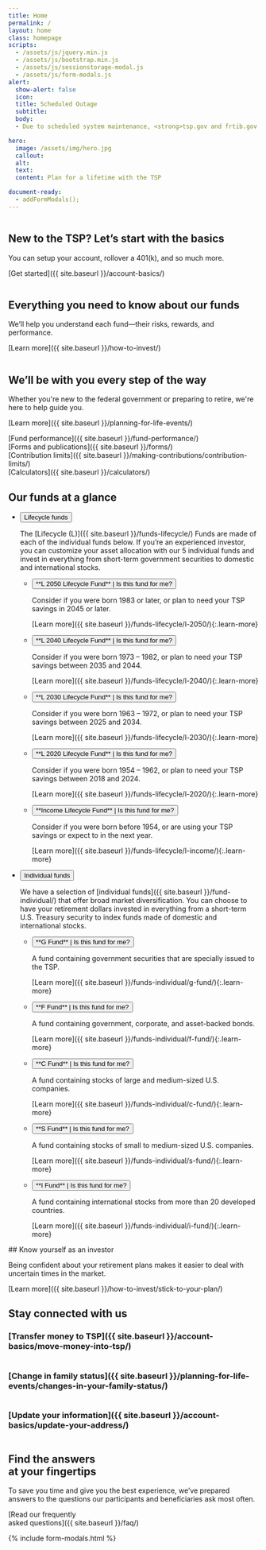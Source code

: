 ```yaml
---
title: Home
permalink: /
layout: home
class: homepage
scripts:
  - /assets/js/jquery.min.js
  - /assets/js/bootstrap.min.js
  - /assets/js/sessionstorage-modal.js
  - /assets/js/form-modals.js
alert:
  show-alert: false
  icon:
  title: Scheduled Outage
  subtitle:
  body:
  - Due to scheduled system maintenance, <strong>tsp.gov and frtib.gov will be unavailable</strong> Saturday, April 13, from 8:00 a.m. to 11:30 a.m. eastern time.  Thank you for your patience.

hero:
  image: /assets/img/hero.jpg
  callout:
  alt:
  text:
  content: Plan for a lifetime with the TSP

document-ready:
  - addFormModals();
---
```


<section class="home-getting-started">
<div class="usa-grid">

<!-- NEW TO THE TSP? -->

<div class="usa-width-one-third column" markdown="1">
<div markdown="1">
  <div class="icon">
  <img src="{{ site.baseurl }}/assets/img/icons/sun.svg" alt="">
  </div>

## New to the TSP? Let’s start with the basics

You can setup your account, rollover a 401(k), and so much more.

</div>

[Get started]({{ site.baseurl }}/account-basics/)

</div>

<!-- EVERYTHING YOU NEED -->

<div class="usa-width-one-third" markdown="1">
<div markdown="1">
  <div class="icon">
  <img src="{{ site.baseurl }}/assets/img/icons/graph_up.svg" alt="">
  </div>

## Everything you need to know about our funds

We’ll help you understand each fund—their risks, rewards, and performance.

</div>

[Learn more]({{ site.baseurl }}/how-to-invest/)

</div>
<!-- WE'LL BE WITH YOU -->
<div class="usa-width-one-third" markdown="1">
<div markdown="1">
  <div class="icon">
  <img src="{{ site.baseurl }}/assets/img/icons/team_blue.svg" alt="" class="team">
  </div>

## We’ll be with you every step of the way

Whether you're new to the federal government or preparing to retire, we're here to help guide you.

</div>

[Learn more]({{ site.baseurl }}/planning-for-life-events/)

</div>

</div>
</section>

<!-- QUICK LINKS -->

<section class="quick-links homepage">
<div class="usa-grid">
<div class="usa-width-one-fourth" markdown="1">
[Fund performance]({{ site.baseurl }}/fund-performance/)
</div>
<div class="usa-width-one-fourth" markdown="1">
[Forms and publications]({{ site.baseurl }}/forms/)
</div>
<div class="usa-width-one-fourth" markdown="1">
[Contribution limits]({{ site.baseurl }}/making-contributions/contribution-limits/)
</div>
<div class="usa-width-one-fourth" markdown="1">
[Calculators]({{ site.baseurl }}/calculators/)
</div>
</div>
</section>

<!-- OUR FUNDS AT A GLANCE -->

<section id="home-our-funds" markdown="1">

## Our funds at a glance

<div class="usa-grid">
<div class="usa-width-one-whole" markdown="1">

<ul class="usa-accordion usa-tabs">
<!-- Lifecycle funds -->
<li>
<button class="usa-accordion-button" aria-expanded="true" aria-controls="lifecycle">
Lifecycle funds
</button>
<div id="lifecycle" class="usa-accordion-content" markdown="1">

The [Lifecycle (L)]({{ site.baseurl }}/funds-lifecycle/) Funds are made of each of the individual funds below. If you’re an experienced investor, you can customize your asset allocation with our 5 individual funds and invest in everything from short-term government securities to domestic and international stocks.

<ul class="usa-accordion lifecycle-funds">
<li>
<button class="usa-accordion-button"
aria-expanded="false"
aria-controls="a3" markdown="1">
**L 2050 Lifecycle Fund** | <span class="secondary">Is this fund for me?</span>
</button>
<div id="a3" class="usa-accordion-content" markdown="1">

Consider if you were born 1983 or later, or plan to need your TSP savings in 2045 or later.

[Learn more]({{ site.baseurl }}/funds-lifecycle/l-2050/){:.learn-more}

</div>
</li>

<li>
<button class="usa-accordion-button"
aria-expanded="false"
aria-controls="a4" markdown="1">
**L 2040 Lifecycle Fund** | <span class="secondary">Is this fund for me?</span>
</button>
<div id="a4" class="usa-accordion-content" markdown="1">

Consider if you were born 1973 – 1982, or plan to need your TSP savings between 2035 and 2044.

[Learn more]({{ site.baseurl }}/funds-lifecycle/l-2040/){:.learn-more}

</div>
</li>
<li>
<button class="usa-accordion-button"
aria-expanded="false"
aria-controls="a5" markdown="1">
**L 2030 Lifecycle Fund** | <span class="secondary">Is this fund for me?</span>
</button>
<div id="a5" class="usa-accordion-content" markdown="1">

Consider if you were born 1963 – 1972, or plan to need your TSP savings between 2025 and 2034.

[Learn more]({{ site.baseurl }}/funds-lifecycle/l-2030/){:.learn-more}

</div>
</li>

<li>
<button class="usa-accordion-button"
aria-expanded="false"
aria-controls="a6" markdown="1">
**L 2020 Lifecycle Fund** | <span class="secondary">Is this fund for me?</span>
</button>
<div id="a6" class="usa-accordion-content" markdown="1">

Consider if you were born 1954 – 1962, or plan to need your TSP savings between 2018 and 2024.

[Learn more]({{ site.baseurl }}/funds-lifecycle/l-2020/){:.learn-more}

</div>
</li>
<li>
<button class="usa-accordion-button"
aria-expanded="false"
aria-controls="a7" markdown="1">
**Income Lifecycle Fund** | <span class="secondary">Is this fund for me?</span>
</button>
<div id="a7" class="usa-accordion-content" markdown="1">

Consider if you were born before 1954, or are using your TSP savings or expect to in the next year.

[Learn more]({{ site.baseurl }}/funds-lifecycle/l-income/){:.learn-more}

</div>
</li>
</ul>
</div> <!-- end div id="lifecycle" -->
</li>
<!-- Individual funds -->
<li>
<button class="usa-accordion-button" aria-expanded="false" aria-controls="a2">
Individual funds
</button>
<div id="a2" class="usa-accordion-content" markdown="1">

We have a selection of [individual funds]({{ site.baseurl }}/fund-individual/) that offer broad market diversification. You can choose to have your retirement dollars invested in everything from a short-term U.S. Treasury security to index funds made of domestic and international stocks.

<ul class="usa-accordion lifecycle-funds">
<li>
<button class="usa-accordion-button"
aria-expanded="false"
aria-controls="i1" markdown="1">
**G Fund** | <span class="secondary">Is this fund for me?</span>
</button>
<div id="i1" class="usa-accordion-content" markdown="1">

A fund containing government securities that are specially issued to the TSP.

[Learn more]({{ site.baseurl }}/funds-individual/g-fund/){:.learn-more}

</div>
</li>

<li>
<button class="usa-accordion-button"
aria-expanded="false"
aria-controls="i2" markdown="1">
**F Fund** | <span class="secondary">Is this fund for me?</span>
</button>
<div id="i2" class="usa-accordion-content" markdown="1">

A fund containing government, corporate, and asset-backed bonds.

[Learn more]({{ site.baseurl }}/funds-individual/f-fund/){:.learn-more}

</div>
</li>
<li>
<button class="usa-accordion-button"
aria-expanded="false"
aria-controls="i3" markdown="1">
**C Fund** | <span class="secondary">Is this fund for me?</span>
</button>
<div id="i3" class="usa-accordion-content" markdown="1">

A fund containing stocks of large and medium-sized U.S. companies.

[Learn more]({{ site.baseurl }}/funds-individual/c-fund/){:.learn-more}

</div>
</li>

<li>
<button class="usa-accordion-button"
aria-expanded="false"
aria-controls="i4" markdown="1">
**S Fund** | <span class="secondary">Is this fund for me?</span>
</button>
<div id="i4" class="usa-accordion-content" markdown="1">

A fund containing stocks of small to medium-sized U.S. companies.

[Learn more]({{ site.baseurl }}/funds-individual/s-fund/){:.learn-more}

</div>
</li>
<li>
<button class="usa-accordion-button"
aria-expanded="false"
aria-controls="i5" markdown="1">
**I Fund** | <span class="secondary">Is this fund for me?</span>
</button>
<div id="i5" class="usa-accordion-content" markdown="1">

A fund containing international stocks from more than 20 developed countries.

[Learn more]({{ site.baseurl }}/funds-individual/i-fund/){:.learn-more}

</div>
</li>
</ul>

</div>
</li>
</ul>

</div>
</div>
</section>

<!-- WHEN YOU KNOW YOURSELF -->

<section class="section-investor">
<div class="usa-grid">
<div class="usa-width-one-half usa-learn-more" markdown="1">
## Know yourself as an investor

Being confident about your retirement plans makes it easier to deal with uncertain times in the market.

[Learn more]({{ site.baseurl }}/how-to-invest/stick-to-your-plan/)

<!-- maybe link to BYI tool or Stick to Your Plan language that I just discovered doesn't, but should and will eventually exist. -->

</div>
</div>
</section>

<!-- STAY CONNECTED -->

<section class="section-connected" markdown="1">

## Stay connected with us

<div class="usa-grid">
<!-- Transfers money to TSP -->
<div class="usa-width-one-third" markdown="1">

### [Transfer money to TSP]({{ site.baseurl }}/account-basics/move-money-into-tsp/)

<img src="{{ site.baseurl }}/assets/img/icons/money.svg" alt="">
</div>

<!-- Change in family status -->

<div class="usa-width-one-third" markdown="1">

### [Change in family status]({{ site.baseurl }}/planning-for-life-events/changes-in-your-family-status/)

<img src="{{ site.baseurl }}/assets/img/icons/family_blue.svg" alt="">
</div>

<!-- Update your information -->

<div class="usa-width-one-third" markdown="1">

### [Update your information]({{ site.baseurl }}/account-basics/update-your-address/)

<img src="{{ site.baseurl }}/assets/img/icons/individual_blue.svg" alt="" class="team">
</div>

</div>
</section>

<!-- FIND THE ANSWERS -->

<section class="section-find-answers">
<div class="usa-grid">
<div class="usa-width-one-whole" markdown="1">

## Find the answers<br />at your fingertips

To save you time and give you the best experience, we’ve prepared answers to the questions our participants and beneficiaries ask most often.

[Read our frequently <br />asked questions]({{ site.baseurl }}/faq/)

</div>
</div>
</section>

{% include form-modals.html %}
